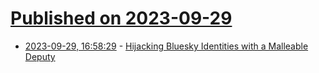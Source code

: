 # [Published on 2023-09-29](index.md)

* [2023-09-29, 16:58:29](https://lobste.rs/s/c12vzm/hijacking_bluesky_identities_with) - [Hijacking Bluesky Identities with a Malleable Deputy](https://www.da.vidbuchanan.co.uk/blog/hacking-bluesky.html)
